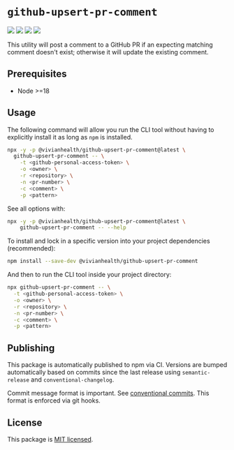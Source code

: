 # `github-upsert-pr-comment`

![](https://img.shields.io/npm/v/@vivianhealth/github-upsert-pr-comment?v=20230303)
![](https://img.shields.io/github/package-json/v/nursefly/github-upsert-pr-comment?v=20230303)
![](https://img.shields.io/node/v/@vivianhealth/github-upsert-pr-comment?v=20230303)
![](https://img.shields.io/npm/types/@vivianhealth/github-upsert-pr-comment?v=20230303)

This utility will post a comment to a GitHub PR if an expecting matching comment
doesn't exist; otherwise it will update the existing comment.

## Prerequisites

- Node >=18

## Usage

The following command will allow you run the CLI tool without having to explicitly
install it as long as `npm` is installed.

```bash
npx -y -p @vivianhealth/github-upsert-pr-comment@latest \
  github-upsert-pr-comment -- \
    -t <github-personal-access-token> \
    -o <owner> \
    -r <repository> \
    -n <pr-number> \
    -c <comment> \
    -p <pattern>
```

See all options with:

```bash
npx -y -p @vivianhealth/github-upsert-pr-comment@latest \
    github-upsert-pr-comment -- --help
```

To install and lock in a specific version into your project dependencies (recommended):

```bash
npm install --save-dev @vivianhealth/github-upsert-pr-comment
```

And then to run the CLI tool inside your project directory:

```bash
npx github-upsert-pr-comment -- \
  -t <github-personal-access-token> \
  -o <owner> \
  -r <repository> \
  -n <pr-number> \
  -c <comment> \
  -p <pattern>
```

## Publishing

This package is automatically published to npm via CI. Versions are bumped automatically based on commits
since the last release using `semantic-release` and `conventional-changelog`.

Commit message format is important. See [conventional commits](https://www.conventionalcommits.org/en/v1.0.0/).
This format is enforced via git hooks.

## License

This package is [MIT licensed](./LICENSE).
